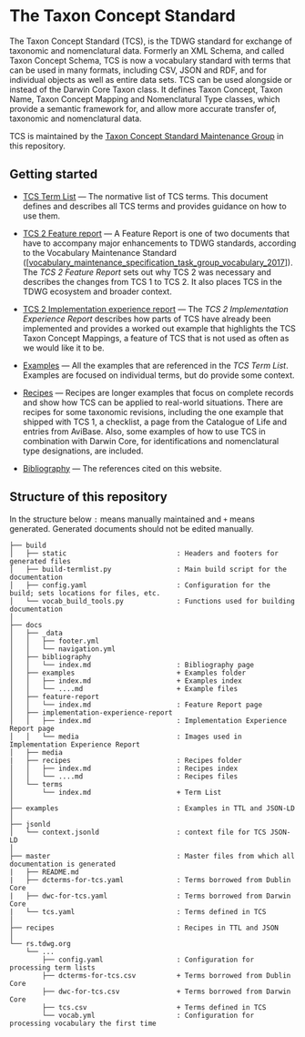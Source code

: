 # The Taxon Concept Standard

The Taxon Concept Standard (TCS), is the TDWG standard for exchange of taxonomic
and nomenclatural data. Formerly an XML Schema, and called Taxon Concept Schema,
TCS is now a vocabulary standard with terms that can be used in many formats,
including CSV, JSON and RDF, and for individual objects as well as entire data
sets. TCS can be used alongside or instead of the Darwin Core Taxon class. It
defines Taxon Concept, Taxon Name, Taxon Concept Mapping and Nomenclatural Type
classes, which provide a semantic framework for, and allow more accurate
transfer of, taxonomic and nomenclatural data.

TCS is maintained by the [Taxon Concept Standard Maintenance
Group](https://www.tdwg.org/standards/tcs/#maintenance-group) in this
repository.

## Getting started

- [TCS Term List](https://tdwg.github.io/tcs2/terms/) — The normative list of TCS terms. This document
  defines and describes all TCS terms and provides guidance on how to use them.

- [TCS 2 Feature report](https://tdwg.github.io/tcs2/feature-report/) — A Feature Report is one of two
  documents that have to accompany major enhancements to TDWG standards,
  according to the Vocabulary Maintenance Standard
  ([[vocabulary_maintenance_specification_task_group_vocabulary_2017](https://tdwg.github.io/tcs2/bibliography/#[vocabulary_maintenance_specification_task_group_2017])]).
  The _TCS 2 Feature Report_ sets out why TCS 2 was necessary and describes the
  changes from TCS 1 to TCS 2. It also places TCS in the TDWG ecosystem and
  broader context.

- [TCS 2 Implementation experience report](https://tdwg.github.io/tcs2/implementation-experience-report/)
  — The _TCS 2 Implementation Experience Report_ describes how parts of TCS have
  already been implemented and provides a worked out example that highlights the
  TCS Taxon Concept Mappings, a feature of TCS that is not used as often as we
  would like it to be.

- [Examples](https://tdwg.github.io/tcs2/examples/) — All the examples that are referenced in the _TCS
  Term List_. Examples are focused on individual terms, but do provide some
  context.

- [Recipes](https://tdwg.github.io/tcs2/recipes/) — Recipes are longer examples that focus on complete
  records and show how TCS can be applied to real-world situations. There are
  recipes for some taxonomic revisions, including the one example that shipped
  with TCS 1, a checklist, a page from the Catalogue of Life and entries from
  AviBase. Also, some examples of how to use TCS in combination with Darwin
  Core, for identifications and nomenclatural type designations, are included.

- [Bibliography](https://tdwg.github.io/tcs2/bibliography/) — The references cited on this website.

## Structure of this repository

In the structure below `:` means manually maintained and `+` means generated. Generated documents should not be edited manually. 

```
├── build
│   ├── static                           : Headers and footers for generated files
│   ├── build-termlist.py                : Main build script for the documentation
│   ├── config.yaml                      : Configuration for the build; sets locations for files, etc.
│   └── vocab_build_tools.py             : Functions used for building documentation
│
├── docs
│   ├── _data
│   │   ├── footer.yml
│   │   └── navigation.yml
│   ├── bibliography
│   │   └── index.md                     : Bibliography page
│   ├── examples                         + Examples folder
│   │   ├── index.md                     + Examples index                         
│   │   └── ....md                       + Example files
│   ├── feature-report
│   │   └── index.md                     : Feature Report page
│   ├── implementation-experience-report
│   │   ├── index.md                     : Implementation Experience Report page
│   │   └── media                        : Images used in Implementation Experience Report
│   ├── media
|   ├── recipes                          : Recipes folder
│   │   ├── index.md                     : Recipes index                         
│   │   └── ....md                       : Recipes files
│   └── terms
│       └── index.md                     + Term List 
│
├── examples                             : Examples in TTL and JSON-LD
│
├── jsonld                             
│   └── context.jsonld                   : context file for TCS JSON-LD
│
├── master                               : Master files from which all documentation is generated
|   ├── README.md
|   ├── dcterms-for-tcs.yaml             : Terms borrowed from Dublin Core                   
|   ├── dwc-for-tcs.yaml                 : Terms borrowed from Darwin Core 
|   └── tcs.yaml                         : Terms defined in TCS
│
├── recipes                              : Recipes in TTL and JSON     
│
└── rs.tdwg.org     
    └── ...
        ├── config.yaml                  : Configuration for processing term lists                   
        ├── dcterms-for-tcs.csv          + Terms borrowed from Dublin Core                   
        ├── dwc-for-tcs.csv              + Terms borrowed from Darwin Core 
        ├── tcs.csv                      + Terms defined in TCS
        └── vocab.yml                    : Configuration for processing vocabulary the first time
```

